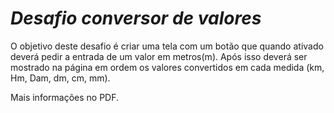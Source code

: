 # *Desafio conversor de valores*

O objetivo deste desafio é criar uma tela com um botão que quando ativado deverá pedir a entrada de um valor em metros(m). Após isso deverá ser mostrado na página em ordem os valores convertidos em cada medida (km, Hm, Dam, dm, cm, mm).

Mais informações no PDF.